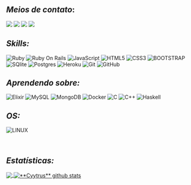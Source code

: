 ## ***Meios de contato***:

<p align="left">
  <a href="paddcastro@gmail.com" alt="Gmail">
  <img src="https://img.shields.io/badge/Gmail-D14836?style=for-the-badge&logo=gmail&logoColor=white&link=paddcastro@gmail.com" /></a>

  <a href="https://www.linkedin.com/in/paulo-castro-9520481b6/" alt="Linkedin">
  <img src="https://img.shields.io/badge/Paulo Castro-0077B5?style=for-the-badge&logo=linkedin&logoColor=white&link=https://www.linkedin.com/in/paulo-castro-9520481b6/" /></a>
  
  
  <a href="https://twitter.com/Cyytrus" alt="Twitter">
  <img src="https://img.shields.io/badge/Cyytrus-1DA1F2?style=for-the-badge&logo=twitter&logoColor=white&link=https://twitter.com/Cyytrus"/></a>
  
  <a href="https://www.twitch.tv/Cyytrus1" alt="Twitch.tv">
  <img src="https://img.shields.io/badge/Cyytrus1-9146FF?style=for-the-badge&logo=twitch&logoColor=white&link=https://www.twitch.tv/Cyytrus1"/></a>

</p>  

## ***Skills:***

  ![Ruby](https://img.shields.io/badge/Ruby-CC342D?style=for-the-badge&logo=ruby&logoColor=white)
  ![Ruby On Rails](https://img.shields.io/badge/Ruby_on_Rails-CC0000?style=for-the-badge&logo=ruby-on-rails&logoColor=white)
  ![JavaScript](https://img.shields.io/badge/JavaScript-F7DF1E?style=for-the-badge&logo=javascript&logoColor=black)
  ![HTML5](https://img.shields.io/badge/HTML5-E34F26?style=for-the-badge&logo=html5&logoColor=white)
  ![CSS3](https://img.shields.io/badge/CSS3-1572B6?style=for-the-badge&logo=css3&logoColor=white)
  ![BOOTSTRAP](https://img.shields.io/badge/Bootstrap-563D7C?style=for-the-badge&logo=bootstrap&logoColor=white)
  ![SQlite](https://img.shields.io/badge/SQLite-07405E?style=for-the-badge&logo=sqlite&logoColor=white)
  ![Postgres](https://img.shields.io/badge/PostgreSQL-316192?style=for-the-badge&logo=postgresql&logoColor=white)
  ![Heroku](https://img.shields.io/badge/Heroku-430098?style=for-the-badge&logo=heroku&logoColor=white)
  ![Git](https://img.shields.io/badge/Git-E34F26?style=for-the-badge&logo=git&logoColor=white)
  ![GitHub](https://img.shields.io/badge/GitHub-100000?style=for-the-badge&logo=github&logoColor=white)
  

## ***Aprendendo sobre:***

![Elixir](https://img.shields.io/badge/Elixir-4B275F?style=for-the-badge&logo=elixir&logoColor=white)
![MySQL](https://img.shields.io/badge/MySQL-00000F?style=for-the-badge&logo=mysql&logoColor=white)
![MongoDB](https://img.shields.io/badge/MongoDB-4EA94B?style=for-the-badge&logo=mongodb&logoColor=white)
![Docker](https://img.shields.io/badge/Docker-2496ED?style=for-the-badge&logo=docker&logoColor=white)
![C](https://img.shields.io/badge/C-00599C?style=for-the-badge&logo=c&logoColor=white)
![C++](https://img.shields.io/badge/C%2B%2B-00599C?style=for-the-badge&logo=c%2B%2B&logoColor=white)
![Haskell](https://img.shields.io/badge/Haskell-5e5086?style=for-the-badge&logo=haskell&logoColor=white)

## ***OS:***
  
  ![LINUX](https://img.shields.io/badge/Linux-E34F26?style=for-the-badge&logo=linux&logoColor=black)

<br/>

## ***Estatísticas:***

<a href="https://github.com/Cyytrus">
  <img align="center" src="https://github-readme-stats.vercel.app/api/top-langs/?username=Cyytrus&theme=tokyonight&hide_langs_below=1" />
</a>

<a href="https://github.com/Cyytrus">
 <img align="center" src="https://github-readme-stats.vercel.app/api?username=Cyytrus&show_icons=true&theme=tokyonight&line_height=27" alt="**Cyytrus** github stats"/>
</a>

<br/>


